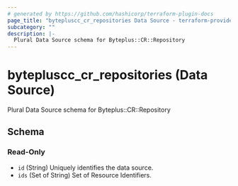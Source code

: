 ```yaml
---
# generated by https://github.com/hashicorp/terraform-plugin-docs
page_title: "bytepluscc_cr_repositories Data Source - terraform-provider-bytepluscc"
subcategory: ""
description: |-
  Plural Data Source schema for Byteplus::CR::Repository
---
```


# bytepluscc_cr_repositories (Data Source)

Plural Data Source schema for Byteplus::CR::Repository



<!-- schema generated by tfplugindocs -->
## Schema

### Read-Only

- `id` (String) Uniquely identifies the data source.
- `ids` (Set of String) Set of Resource Identifiers.
